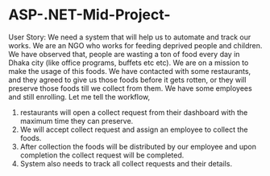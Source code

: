 # ASP-.NET-Mid-Project-
User Story: We need a system that will help us to automate and track our works. We are an NGO who works for feeding deprived people and children. 
We have observed that, people are wasting a ton of food every day in Dhaka city (like office programs, buffets etc etc). 
We are on a mission to make the usage of this foods. We have contacted with some restaurants, and they agreed to give us those foods before it gets rotten, 
or they will preserve those foods till we collect from them. We have some employees and still enrolling. Let me tell the workflow, 
1.	restaurants will open a collect request from their dashboard with the maximum time they can preserve.
2.	We will accept collect request and assign an employee to collect the foods.
3.	After collection the foods will be distributed by our employee and upon completion the collect request will be completed.
4.	System also needs to track all collect requests and their details.
